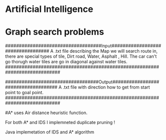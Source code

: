 # Artificial Intelligence
# Graph search problems


###################################Input##################################
A .txt file describing the Map we will search route in, there are special
types of tile, Dirt road, Water, Asphalt , Hill.
The car can't go thorugh water tiles are go in diagonal against water tiles.
############################################################################

##################################Output####################################
A .txt file with direction how to get from start point to goal point.
############################################################################


#A* uses Air distance heuristic function.

For both A* and IDS I implemneted duplicate pruning !

Java implemetation of IDS and A* algorithm
